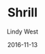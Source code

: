 ---
title: "Shrill"
book: shrill
author: Lindy West
kindle: true
date: 2016-11-13
tags: posts
bookshop_id: 9780316348461
---